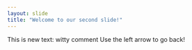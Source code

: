 ```yaml
---
layout: slide
title: "Welcome to our second slide!"
---
```

This is new text: witty comment
Use the left arrow to go back!
